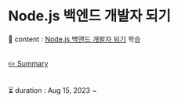 # Node.js 백엔드 개발자 되기
📂 content : [Node.js 백엔드 개발자 되기](https://www.yes24.com/Product/Goods/118379776?pid=123487&cosemkid=go16824830302432674&gclid=Cj0KCQjwoeemBhCfARIsADR2QCs8iLMckFYG5cDrmU4vG59oWij7SYk_HAD0fHjKshoIsc4dHERzpcYaAuNhEALw_wcB) 학습 <br><br>

[✏️ Summary](https://golden-age-825.notion.site/Node-js-dd2ce2165e9d4b7f844c9ae3d6621682?pvs=4) <br><br>


⏳ duration : Aug 15, 2023 ~ <br><br>